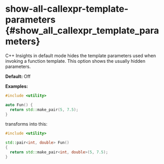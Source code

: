 # show-all-callexpr-template-parameters {#show_all_callexpr_template_parameters}

C++ Insights in default mode hides the template parameters used when invoking a function template. This option shows the
usually hidden parameters.

__Default:__ Off

__Examples:__

```.cpp
#include <utility>

auto Fun() {
  return std::make_pair(5, 7.5);
}
```

transforms into this:

```.cpp
#include <utility>

std::pair<int, double> Fun()
{
  return std::make_pair<int, double>(5, 7.5);
}
```
